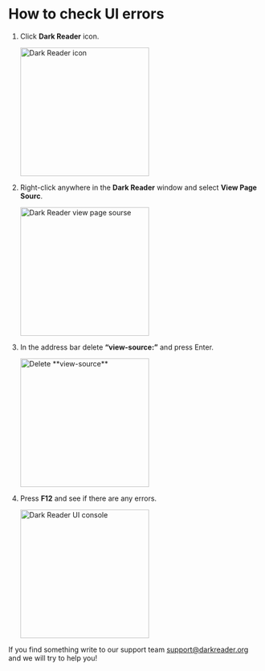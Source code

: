 # How to check UI errors

1. Click **Dark Reader** icon.

    <img src="/images/tips/reset-settings-icon.png" alt="Dark Reader icon" style="width: 16rem;" loading="lazy" />

2. Right-click anywhere in the **Dark Reader** window and select **View Page Sourc**.

    <img src="/images/tips/UI-err-viewpage.png" alt="Dark Reader view page sourse" style="width: 16rem;" loading="lazy" />

3. In the address bar delete **“view-source:”** and press Enter.

    <img src="/images/tips/UI-err-del.png" alt="Delete **view-source**" style="width: 16rem;" loading="lazy" />

4. Press **F12** and see if there are any errors.

    <img src="/images/tips/UI-err-console.png" alt="Dark Reader UI console" style="width: 16rem;" loading="lazy" />

If you find something write to our support team support@darkreader.org and we will try to help you!